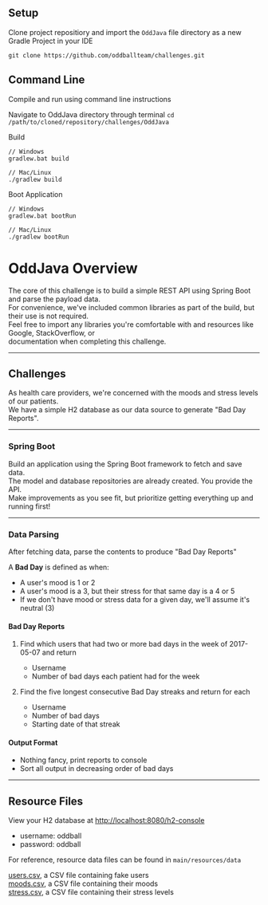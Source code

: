 ## Setup
Clone project repositiory and import the `OddJava` file directory as a new Gradle Project in your IDE
```
git clone https://github.com/oddballteam/challenges.git
```



## Command Line 
Compile and run using command line instructions

Navigate to OddJava directory through terminal
```cd /path/to/cloned/repository/challenges/OddJava```

Build
```
// Windows
gradlew.bat build

// Mac/Linux
./gradlew build
```

Boot Application
```
// Windows
gradlew.bat bootRun

// Mac/Linux
./gradlew bootRun

```

# OddJava Overview

The core of this challenge is to build a simple REST API using Spring Boot and parse the payload data. \
For convenience, we've included common libraries as part of the build, but their use is not required. \
Feel free to import any libraries you're comfortable with and resources like Google, StackOverflow, or \
documentation when completing this challenge.

---
## Challenges 
As health care providers, we're concerned with the moods and stress levels of our patients. \
We have a simple H2 database as our data source to generate "Bad Day Reports". 

---
### Spring Boot
Build an application using the Spring Boot framework to fetch and save data. \
The model and database repositories are already created. You provide the API. \
Make improvements as you see fit, but prioritize getting everything up and running first!

---
### Data Parsing
After fetching data, parse the contents to produce "Bad Day Reports"

A **Bad Day** is defined as when:

- A user's mood is 1 or 2
- A user's mood is a 3, but their stress for that same day is a 4 or 5
- If we don't have mood or stress data for a given day, we'll assume it's neutral (3)

#### Bad Day Reports
1. Find which users that had two or more bad days in the week of 2017-05-07 and return
   - Username
   - Number of bad days each patient had for the week

2. Find the five longest consecutive Bad Day streaks and return for each
   - Username
   - Number of bad days
   - Starting date of that streak

#### Output Format
- Nothing fancy, print reports to console
- Sort all output in decreasing order of bad days

---
## Resource Files
View your H2 database at [http://localhost:8080/h2-console](http://localhost:8080/h2-console)
 - username: oddball
 - password: oddball

For reference, resource data files can be found in `main/resources/data`

[users.csv](./src/main/resources/data/users.csv), a CSV file containing fake users  
[moods.csv](./src/main/resources/data/moods.csv), a CSV file containing their moods  
[stress.csv](./src/main/resources/data/stress.csv), a CSV file containing their stress levels
